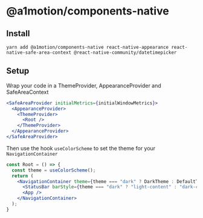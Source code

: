 # @a1motion/components-native

## Install

```shell
yarn add @a1motion/components-native react-native-appearance react-native-safe-area-context @react-native-community/datetimepicker
```

## Setup

Wrap your code in a ThemeProvider, AppearanceProvider and SafeAreaContext

```jsx
<SafeAreaProvider initialMetrics={initialWindowMetrics}>
  <AppearanceProvider>
    <ThemeProvider>
      <Root />
    </ThemeProvider>
  </AppearanceProvider>
</SafeAreaProvider>
```

Then use the hook `useColorScheme` to set the theme for your `NavigationContainer`

```jsx
const Root = () => {
  const theme = useColorScheme();
  return (
    <NavigationContainer theme={theme === "dark" ? DarkTheme : DefaultTheme}>
      <StatusBar barStyle={theme === "dark" ? "light-content" : "dark-content"} />
      <App />
    </NavigationContainer>
  );
}
```
